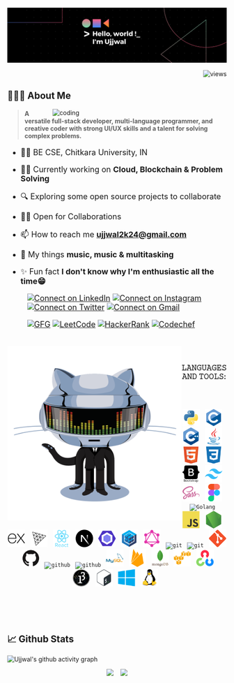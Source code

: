 ![banner](https://github.com/UjjwalSk/UjjwalSk/blob/main/src/banner.png?raw=true)
<div align="right">
 
 ![views](https://komarev.com/ghpvc/?username=UjjwalSk&color=blueviolet)
</div>
 
<h2>
🙋🏻‍♂️ About Me
</h2>

<div>
<!--  <img align="right" alt="coding" width="400" src="https://github.com/UjjwalSk/UjjwalSk/blob/main/src/yoga.png?raw=true"/> -->
 <img align="right" alt="coding" width="400" src="https://user-images.githubusercontent.com/101383635/198191581-35c5935a-ac37-4ee0-af05-1ba14e08f026.gif">
</div>

> #### A versatile full-stack developer, multi-language programmer, and creative coder with strong UI/UX skills and a talent for solving complex problems. 
<span style="font-size: 18px">
<p >

- 👨‍🎓 BE CSE, Chitkara University, IN

- 👨‍💻 Currently working on **Cloud, Blockchain & Problem Solving**

- 🔍 Exploring some open source projects to collaborate

- 🤝🏼 Open for Collaborations
 
-  📫 How to reach me **ujjwal2k24@gmail.com**
 
- 🙂 My things **music, music & multitasking**

- ✨ Fun fact **I don't know why I'm enthusiastic all the time😁**
 
 &nbsp;&nbsp;&nbsp;&nbsp;&nbsp;&nbsp;&nbsp;&nbsp;&nbsp;[![Connect on LinkedIn](https://img.shields.io/badge/LinkedIn-0077B5?style=for-the-badge&logo=linkedin&logoColor=white)](https://www.linkedin.com/in/ujjwalsk/)  [![Connect on Instagram](https://img.shields.io/badge/Instagram-E4405F?style=for-the-badge&logo=instagram&logoColor=white)](https://www.instagram.com/ujjwal2k04/)  
 &nbsp;&nbsp;&nbsp;&nbsp;&nbsp;&nbsp;&nbsp;&nbsp;&nbsp;[![Connect on Twitter](https://img.shields.io/badge/Twitter-1DA1F2?style=for-the-badge&logo=twitter&logoColor=white)](https://twitter.com/ujjwal2k24)  [![Connect on Gmail](https://img.shields.io/badge/Gmail-D14836?style=for-the-badge&logo=gmail&logoColor=white)](mailto:ujjwal2k24@gmail.com)
 
&nbsp;&nbsp;&nbsp;&nbsp;&nbsp;&nbsp;&nbsp;&nbsp;&nbsp;[![GFG](https://img.shields.io/badge/-geeksforgeeks-080704?style=for-the-badge&logo=geeksforgeeks)](https://auth.geeksforgeeks.org/user/neofetch/practice) [![LeetCode](https://img.shields.io/badge/LeetCode-000000?style=for-the-badge&logo=LeetCode&logoColor=#d16c06)](https://leetcode.com/ujsk07/)  [![HackerRank](https://img.shields.io/badge/-Hackerrank-2EC866?style=for-the-badge&logo=HackerRank&logoColor=white)](https://www.hackerrank.com/CoDeZ_0)  [![Codechef](https://img.shields.io/badge/-CodeChef-5B4638?style=for-the-badge&logo=CodeChef&logoColor=white)](https://www.codechef.com/users/ujju07)

 </p>
</span>
<div align='center'>

#

<a target="_blank"><img align="left" height="400" width="400" alt="𝙶𝙸𝙵" src="https://github.com/UjjwalSk/UjjwalSk/blob/main/github.gif?raw=true"></a>
<br/>

### **𝙻𝙰𝙽𝙶𝚄𝙰𝙶𝙴𝚂 𝙰𝙽𝙳 𝚃𝙾𝙾𝙻𝚂:**  
<br/>
<br/>
  
<code><img src="https://raw.githubusercontent.com/devicons/devicon/1119b9f84c0290e0f0b38982099a2bd027a48bf1/icons/python/python-original.svg" alt="python" width="40" height="40"/></code>&nbsp;&nbsp; 
<code><img src="https://raw.githubusercontent.com/devicons/devicon/1119b9f84c0290e0f0b38982099a2bd027a48bf1/icons/c/c-original.svg" alt="C" width="40" height="40"/></code>&nbsp;&nbsp;
<code><img src="https://raw.githubusercontent.com/devicons/devicon/1119b9f84c0290e0f0b38982099a2bd027a48bf1/icons/cplusplus/cplusplus-original.svg" alt="C++" width="40" height="40"/></code>&nbsp;&nbsp; 
<code><img src="https://raw.githubusercontent.com/devicons/devicon/1119b9f84c0290e0f0b38982099a2bd027a48bf1/icons/java/java-original.svg" alt="Java" width="40" height="40"/></code>&nbsp;&nbsp; 
<code><img src="https://raw.githubusercontent.com/devicons/devicon/1119b9f84c0290e0f0b38982099a2bd027a48bf1/icons/html5/html5-original.svg" alt="html5" height="40"/></code>&nbsp;&nbsp; 
<code><img src="https://raw.githubusercontent.com/devicons/devicon/1119b9f84c0290e0f0b38982099a2bd027a48bf1/icons/css3/css3-plain.svg" alt="css3" height="40"/></code>&nbsp;&nbsp; 
<code><img src="https://raw.githubusercontent.com/devicons/devicon/1119b9f84c0290e0f0b38982099a2bd027a48bf1/icons/bootstrap/bootstrap-plain-wordmark.svg" alt="bootstrap" height="40"/></code>&nbsp;&nbsp; 
 <code><img src="https://raw.githubusercontent.com/devicons/devicon/1119b9f84c0290e0f0b38982099a2bd027a48bf1/icons/tailwindcss/tailwindcss-plain.svg" alt="tailwind" width="40" height="40"/></code>&nbsp;&nbsp;
 <code><img src="https://raw.githubusercontent.com/devicons/devicon/1119b9f84c0290e0f0b38982099a2bd027a48bf1/icons/sass/sass-original.svg" alt="sass" width="40" height="40"/></code>&nbsp;&nbsp;
 <code><img src="https://raw.githubusercontent.com/devicons/devicon/1119b9f84c0290e0f0b38982099a2bd027a48bf1/icons/figma/figma-original.svg" alt="figma" width="40" height="40"/></code>&nbsp;&nbsp;
 <code><img src="https://cdn.jsdelivr.net/gh/devicons/devicon@latest/icons/go/go-original-wordmark.svg" alt="Golang" width="40" height="40"/></code>&nbsp;&nbsp; 
 <code><img src="https://raw.githubusercontent.com/devicons/devicon/1119b9f84c0290e0f0b38982099a2bd027a48bf1/icons/javascript/javascript-original.svg" alt="JavaScript" width="40" height="40"/></code>&nbsp;&nbsp;
 <code><img src="https://raw.githubusercontent.com/devicons/devicon/1119b9f84c0290e0f0b38982099a2bd027a48bf1/icons/nodejs/nodejs-original.svg" alt="nodeJS" width="40" height="40"/></code>&nbsp;&nbsp;
 <code><img src="https://raw.githubusercontent.com/devicons/devicon/1119b9f84c0290e0f0b38982099a2bd027a48bf1/icons/express/express-original.svg" alt="express" width="40" height="40"/></code>&nbsp;&nbsp;
 <code><img src="https://raw.githubusercontent.com/devicons/devicon/1119b9f84c0290e0f0b38982099a2bd027a48bf1/icons/threejs/threejs-original.svg" alt="express" width="40" height="40"/></code>&nbsp;&nbsp;
<code><img src="https://raw.githubusercontent.com/devicons/devicon/1119b9f84c0290e0f0b38982099a2bd027a48bf1/icons/react/react-original-wordmark.svg" alt="React" width="40" height="40"/></code>&nbsp;&nbsp; 
<code><img src="https://raw.githubusercontent.com/devicons/devicon/1119b9f84c0290e0f0b38982099a2bd027a48bf1/icons/nextjs/nextjs-original.svg" alt="Nextjs" width="40" height="40"/></code>&nbsp;&nbsp;
<code><img src="https://raw.githubusercontent.com/devicons/devicon/1119b9f84c0290e0f0b38982099a2bd027a48bf1/icons/eslint/eslint-original.svg" alt="eslint" width="40" height="40"/></code>&nbsp;&nbsp;
<code><img src="https://raw.githubusercontent.com/devicons/devicon/1119b9f84c0290e0f0b38982099a2bd027a48bf1/icons/sequelize/sequelize-original.svg" alt="sequelize" width="40" height="40"/></code>&nbsp;&nbsp;
<code><img src="https://raw.githubusercontent.com/devicons/devicon/1119b9f84c0290e0f0b38982099a2bd027a48bf1/icons/graphql/graphql-plain.svg" alt="graphQL" width="40" height="40"/></code>&nbsp;&nbsp;
<code><img src="https://cdn.jsdelivr.net/gh/devicons/devicon@latest/icons/docker/docker-original.svg" alt="git" width="40" height="40"/></code>&nbsp;&nbsp; 
<code><img src="https://cdn.jsdelivr.net/gh/devicons/devicon@latest/icons/kubernetes/kubernetes-original.svg" alt="git" width="40" height="40"/></code>&nbsp;&nbsp;
<code><img src="https://raw.githubusercontent.com/devicons/devicon/1119b9f84c0290e0f0b38982099a2bd027a48bf1/icons/git/git-original.svg" alt="git" width="40" height="40"/></code>&nbsp;&nbsp; 
<code><img src="https://raw.githubusercontent.com/devicons/devicon/1119b9f84c0290e0f0b38982099a2bd027a48bf1/icons/github/github-original.svg" alt="github" width="40" height="40"/></code>&nbsp;&nbsp; 
<code><img src="https://cdn.jsdelivr.net/gh/devicons/devicon@latest/icons/groovy/groovy-original.svg" alt="github" width="40" height="40"/></code>&nbsp;&nbsp; 
<code><img src="https://cdn.jsdelivr.net/gh/devicons/devicon/icons/jenkins/jenkins-original.svg" alt="github" width="40" height="40"/></code>&nbsp;&nbsp; 
<code><img src="https://raw.githubusercontent.com/devicons/devicon/1119b9f84c0290e0f0b38982099a2bd027a48bf1/icons/mysql/mysql-original-wordmark.svg" alt="mysql" width="40" height="40"/></code>&nbsp;&nbsp;
<code><img src="https://raw.githubusercontent.com/devicons/devicon/1119b9f84c0290e0f0b38982099a2bd027a48bf1/icons/firebase/firebase-plain.svg" alt="firebase" width="40" height="40"/></code>&nbsp;&nbsp;
<code><img src="https://raw.githubusercontent.com/devicons/devicon/1119b9f84c0290e0f0b38982099a2bd027a48bf1/icons/mongodb/mongodb-original-wordmark.svg" alt="mongodb" width="40" height="40"/></code>&nbsp;&nbsp;
<code><img src="https://raw.githubusercontent.com/devicons/devicon/1119b9f84c0290e0f0b38982099a2bd027a48bf1/icons/amazonwebservices/amazonwebservices-original.svg" alt="aws" width="40" height="40"/></code>&nbsp;&nbsp;
<code><img src="https://raw.githubusercontent.com/devicons/devicon/1119b9f84c0290e0f0b38982099a2bd027a48bf1/icons/opencv/opencv-original.svg" alt="opencv" width="40" height="40"/></code>&nbsp;&nbsp;
<code><img src="https://raw.githubusercontent.com/devicons/devicon/1119b9f84c0290e0f0b38982099a2bd027a48bf1/icons/processing/processing-original.svg" alt="processing" width="40" height="40"/></code>&nbsp;&nbsp;
<code><img src="https://raw.githubusercontent.com/devicons/devicon/1119b9f84c0290e0f0b38982099a2bd027a48bf1/icons/bash/bash-original.svg" alt="bash" width="40" height="40"/></code>&nbsp;&nbsp;
<code><img src="https://raw.githubusercontent.com/devicons/devicon/1119b9f84c0290e0f0b38982099a2bd027a48bf1/icons/windows8/windows8-original.svg" alt="Win11" width="40" height="40"/></code>&nbsp;&nbsp;
<code><img src="https://raw.githubusercontent.com/devicons/devicon/1119b9f84c0290e0f0b38982099a2bd027a48bf1/icons/linux/linux-original.svg" alt="Linux" width="40" height="40"/></code>&nbsp;&nbsp; 
<br/>

#

</div>
<br/><br/>

 <h2>📈 Github Stats</h2>

<p >
 
![Ujjwal's github activity graph](https://github-readme-activity-graph.cyclic.app/graph?username=UjjwalSk&bg_color=090132&color=009dff&line=0287d9&point=ffffff&area=true&hide_border=true)
<div align='center'>
 <img height="180em" src="https://github-readme-stats.vercel.app/api?username=UjjwalSk&show_icons=true&theme=algolia&include_all_commits=true&count_private=true"/>
 &nbsp;&nbsp;&nbsp;<img height="180em" src="https://streak-stats.demolab.com?user=UjjwalSk&theme=cobalt"/>
 <!--   <img height="180em" src="https://github-readme-stats.vercel.app/api/top-langs/?username=UjjwalSk&theme=algolia&hide=c%2B%2B&layout=compact"/> --> 
</div>
 

</p
